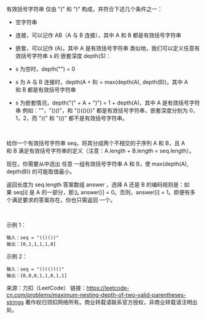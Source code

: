有效括号字符串 仅由 "(" 和 ")" 构成，并符合下述几个条件之一：

- 空字符串
- 连接，可以记作 AB（A 与 B 连接），其中 A 和 B 都是有效括号字符串
- 嵌套，可以记作 (A)，其中 A 是有效括号字符串
类似地，我们可以定义任意有效括号字符串 s 的 嵌套深度 depth(S)：

- s 为空时，depth("") = 0
- s 为 A 与 B 连接时，depth(A + B) = max(depth(A), depth(B))，其中 A 和 B 都是有效括号字符串
- s 为嵌套情况，depth("(" + A + ")") = 1 + depth(A)，其中 A 是有效括号字符串
例如：""，"()()"，和 "()(()())" 都是有效括号字符串，嵌套深度分别为 0，1，2，而 ")(" 和 "(()" 都不是有效括号字符串。

 

给你一个有效括号字符串 seq，将其分成两个不相交的子序列 A 和 B，且 A 和 B 满足有效括号字符串的定义（注意：A.length + B.length = seq.length）。

现在，你需要从中选出 任意 一组有效括号字符串 A 和 B，使 max(depth(A), depth(B)) 的可能取值最小。

返回长度为 seq.length 答案数组 answer ，选择 A 还是 B 的编码规则是：如果 seq[i] 是 A 的一部分，那么 answer[i] = 0。否则，answer[i] = 1。即便有多个满足要求的答案存在，你也只需返回 一个。

 

示例 1：
```
输入：seq = "(()())"
输出：[0,1,1,1,1,0]
```
示例 2：
```
输入：seq = "()(())()"
输出：[0,0,0,1,1,0,1,1]
```
来源：力扣（LeetCode）
链接：https://leetcode-cn.com/problems/maximum-nesting-depth-of-two-valid-parentheses-strings
著作权归领扣网络所有。商业转载请联系官方授权，非商业转载请注明出处。